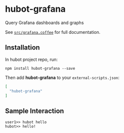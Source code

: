 # hubot-grafana

Query Grafana dashboards and graphs

See [`src/grafana.coffee`](src/grafana.coffee) for full documentation.

## Installation

In hubot project repo, run:

`npm install hubot-grafana --save`

Then add **hubot-grafana** to your `external-scripts.json`:

```json
[
  "hubot-grafana"
]
```

## Sample Interaction

```
user1>> hubot hello
hubot>> hello!
```
